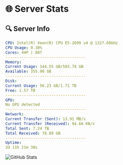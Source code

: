# 🌐 Server Stats
## 🔍 Server Info
```yaml
CPU: Intel(R) Xeon(R) CPU E5-2699 v4 @ 1327.68GHz
CPU Usage: 0.30%
Cores: 44P | 88T
-----------------------------------
Memory:
Current Usage: 144.55 GB/503.74 GB
Available: 355.98 GB
-----------------------------------
Disk:
Current Usage: 56.23 GB/1.71 TB
Free: 1.57 TB
-----------------------------------
GPU:
No GPU detected
-----------------------------------
Network:
Current Transfer (Sent): 13.91 MB/s
Current Transfer (Received): 94.66 KB/s
Total Sent: 7.24 TB
Total Received: 78.80 GB
-----------------------------------
Uptime:
3d 11h 21m 38s
```
![GitHub Stats](https://img.shields.io/badge/Updated-2025-03-11_08:44:27-blue)